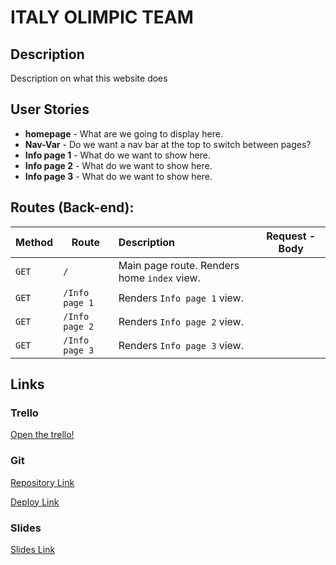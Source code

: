 # ITALY OLIMPIC TEAM

## Description

Description on what this website does 

## User Stories

- **homepage** - What are we going to display here.
- **Nav-Var** - Do we want a nav bar at the top to switch between pages?
- **Info page 1** - What do we want to show here.
- **Info page 2** - What do we want to show here.
- **Info page 3** - What do we want to show here.

## Routes (Back-end):



| **Method** | **Route**                           | **Description**                                              | Request  - Body                                              |
| ---------- | ----------------------------------- | :----------------------------------------------------------- | ------------------------------------------------------------ |
| `GET`      | `/`                                 | Main page route.  Renders home `index` view.                 |                                                              |
| `GET`      | `/Info page 1`                      | Renders `Info page 1`  view.                                 |                                                              |
| `GET`      | `/Info page 2`                      | Renders `Info page 2`  view.                                 |                                                              |
| `GET`      | `/Info page 3`                      | Renders `Info page 3` view.                                  |                                                              |


## Links

### Trello

[Open the trello!](https://trello.com/b/c8fjsbr7/italy-hackathon)

### Git

[Repository Link](https://github.com/JuiceDrinker/hackathon-ita)

[Deploy Link](https://italy-hackathon.herokuapp.com/)

### Slides 

[Slides Link](https://docs.google.com/presentation/d/1oyWI3ivJqEZ_LSOYQrCMwXI9tUAS1WLOq1Fh-OwrJKo/edit?usp=sharing)
